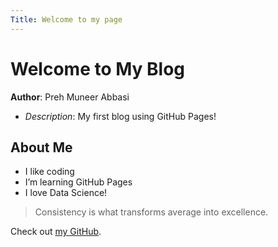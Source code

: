 ```yaml
---
Title: Welcome to my page
---
```

# Welcome to My Blog

**Author**: Preh Muneer Abbasi 
- _Description_: My first blog using GitHub Pages!

## About Me
- I like coding
- I’m learning GitHub Pages
- I love Data Science!

> Consistency is what transforms average into excellence.

Check out [my GitHub](https://github.com/PrehAbbasi).


